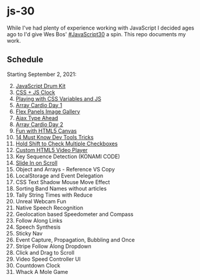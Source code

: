 # js-30

While I've had plenty of experience working with JavaScript
 I decided ages ago to I'd give Wes Bos' [#JavaScript30](https://javascript30.com/) a spin. This repo documents my work.

## Schedule

Starting September 2, 2021:

2. [JavaScript Drum Kit](https://github.com/mashdots/js-30/blob/main/solutions/01-JavaScript-Drum-Kit)
1. [CSS + JS Clock](https://github.com/mashdots/js-30/blob/main/solutions/02-CSS-JS-Clock)
1. [Playing with CSS Variables and JS](https://github.com/mashdots/js-30/blob/main/solutions/03-CSS-Variables-JS)
1. [Array Cardio Day 1](https://github.com/mashdots/js-30/blob/main/solutions/04-Array-Cardio-Day-1)
1. [Flex Panels Image Gallery](https://github.com/mashdots/js-30/blob/main/solutions/05-Flex-Panels-Image-Gallery)
1. [Ajax Type Ahead](https://github.com/mashdots/js-30/blob/main/solutions/06-Ajax-Type-Ahead)
1. [Array Cardio Day 2](https://github.com/mashdots/js-30/blob/main/solutions/07-Array-Cardio-Day-2)
1. [Fun with HTML5 Canvas](https://github.com/mashdots/js-30/blob/main/solutions/08-Fun-With-HTML5-Canvas)
1. [14 Must Know Dev Tools Tricks](https://github.com/mashdots/js-30/blob/main/solutions/09-Dev-Tools-Domination)
1. [Hold Shift to Check Multiple Checkboxes](https://github.com/mashdots/js-30/blob/main/solutions/10-Hold-Shift-and-Check-Checkboxes)
1. [Custom HTML5 Video Player](https://github.com/mashdots/js-30/blob/main/solutions/11-Custom-Video-Player)
1. Key Sequence Detection (KONAMI CODE)
1. [Slide In on Scroll](https://github.com/mashdots/js-30/blob/main/solutions/13-Slide-in-on-Scroll)
1. Object and Arrays - Reference VS Copy
1. LocalStorage and Event Delegation
1. CSS Text Shadow Mouse Move Effect
1. Sorting Band Names without articles
1. Tally String Times with Reduce
1. Unreal Webcam Fun
1. Native Speech Recognition
1. Geolocation based Speedometer and Compass
1. Follow Along Links
1. Speech Synthesis
1. Sticky Nav
1. Event Capture, Propagation, Bubbling and Once
1. Stripe Follow Along Dropdown
1. Click and Drag to Scroll
1. Video Speed Controller UI
1. Countdown Clock
1. Whack A Mole Game
